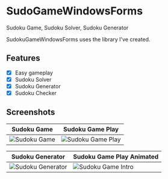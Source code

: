 # SudoGameWindowsForms
Sudoku Game, Sudoku Solver, Sudoku Generator

SudokuGameWindowsForms uses the library I've created.

## Features

- [x] Easy gameplay
- [x] Sudoku Solver
- [x] Sudoku Generator
- [x] Sudoku Checker

## Screenshots
Sudoku Game | Sudoku Game Play
------------ | -------------
![Sudoku Game](http://firateski.com/images/sudoku/Sudoku_Screenshot_1.png) | ![Sudoku Game Play](http://firateski.com/images/sudoku/Sudoku_Screenshot_2.png)

Sudoku Generator | Sudoku Game Play Animated
------------ | ------------
![Sudoku Generator](http://firateski.com/images/sudoku/Sudoku_Generator_animated.gif) | ![Sudoku Game Intro](http://firateski.com/images/sudoku/Sudoku_intro_animated.gif)
